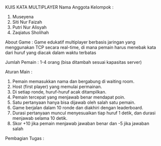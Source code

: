 KUIS KATA MULTIPLAYER
Nama Anggota Kelompok :
1. Museyena
2. Siti Nur Faizah
3. Putri Nur Alisyah
4. Zaqiatus Sholihah

About Game :
Game edukatif multiplayer berbasis jaringan yang menggunakan TCP secara real-time, di mana pemain harus menebak kata dari huruf yang diacak dalam waktu terbatas

Jumlah Pemain :
1-4  orang (bisa ditambah sesuai kapasitas server) 

Aturan Main :
1. Pemain memasukkan nama dan bergabung di waiting room.
2. Host (first player) yang memulai permainan.
3. Di setiap ronde, huruf-huruf acak ditampilkan.
4. Pemain tercepat yang menjawab benar mendapat poin.
5. Satu pertanyaan hanya bisa dijawab oleh salah satu pemain.
6. Game berjalan dalam 10 ronde dan diakhiri dengan leaderboard.
7. Durasi pertanyaan muncul menyesuaikan tiap huruf 1 detik, dan durasi menjawab selama  10 detik. 
8. Skor +10 jika pemain menjawab jawaban benar dan -5 jika jawaban salah

Pembagian Tugas :





